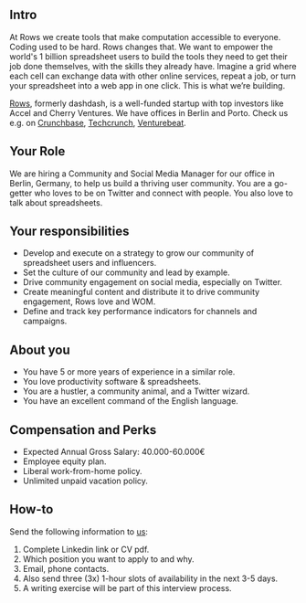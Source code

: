 ## Intro
At Rows we create tools that make computation accessible to everyone.
Coding used to be hard. Rows changes that. We want to empower the world's 1 billion spreadsheet users to build the tools they need to get their job done themselves, with the skills they already have. Imagine a grid where each cell can exchange data with other online services, repeat a job, or turn your spreadsheet into a web app in one click. This is what we’re building.

[Rows](https://rows.com/), formerly dashdash, is a well-funded startup with top investors like Accel and Cherry Ventures. We have offices in Berlin and Porto. Check us e.g. on [Crunchbase](https://www.crunchbase.com/organization/dashdash), [Techcrunch](https://techcrunch.com/2018/05/16/dashdash-a-platform-to-create-web-apps-using-only-spreadsheet-skills-nabs-8m-led-by-accel/), [Venturebeat](https://venturebeat.com/2018/05/16/accel-leads-8-million-investment-in-dashdash-to-create-web-apps-from-spreadsheets/).

## Your Role
We are hiring a Community and Social Media Manager for our office in Berlin, Germany, to help us build a thriving user community. You are a go-getter who loves to be on Twitter and connect with people. You also love to talk about spreadsheets.

## Your responsibilities
- Develop and execute on a strategy to grow our community of spreadsheet users and influencers.
- Set the culture of our community and lead by example.
- Drive community engagement on social media, especially on Twitter.
- Create meaningful content and distribute it to drive community engagement, Rows love and WOM.
- Define and track key performance indicators for channels and campaigns.

## About you
- You have 5 or more years of experience in a similar role. 
- You love productivity software & spreadsheets.
- You are a hustler, a community animal, and a Twitter wizard.
- You have an excellent command of the English language. 

## Compensation and Perks
- Expected Annual Gross Salary: 40.000-60.000€
- Employee equity plan.
- Liberal work-from-home policy.
- Unlimited unpaid vacation policy.

## How-to
Send the following information to [us](mailto:join@dashdash.com):
1. Complete Linkedin link or CV pdf.
1. Which position you want to apply to and why.
1. Email, phone contacts.
1. Also send three (3x) 1-hour slots of availability in the next 3-5 days.
1. A writing exercise will be part of this interview process.
